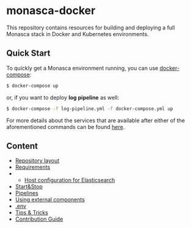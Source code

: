 # monasca-docker

This repository contains resources for building and deploying a
full Monasca stack in Docker and Kubernetes environments.

## Quick Start

To quickly get a Monasca environment running, you can use
[docker-compose][1]:

```sh
$ docker-compose up
```

or, if you want to deploy **log pipeline** as well:

```sh
$ docker-compose -f log-pipeline.yml -f docker-compose.yml up
```

For more details about the services that are available after
either of the aforementioned commands can be found
[here](./pipelines.md).

## Content

* [Repository layout](./repo_layout.md)
* [Requirements](./requirements.md)
* * [Host configuration for Elasticsearch](./elasticsearch.md)
* [Start&Stop](./start_stop.md)
* [Pipelines](./pipelines.md)
* [Using external components](./external_cmps.md)
* [.env](./env.md)
* [Tips & Tricks](./tips_and_tricks.md)
* [Contribution Guide](../CONTRIBUTING.md)

[1]: https://docs.docker.com/compose/
